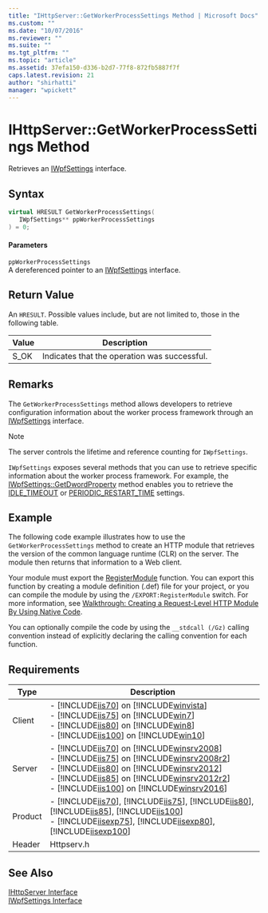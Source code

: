 ```yaml
---
title: "IHttpServer::GetWorkerProcessSettings Method | Microsoft Docs"
ms.custom: ""
ms.date: "10/07/2016"
ms.reviewer: ""
ms.suite: ""
ms.tgt_pltfrm: ""
ms.topic: "article"
ms.assetid: 37efa150-d336-b2d7-77f8-872fb5887f7f
caps.latest.revision: 21
author: "shirhatti"
manager: "wpickett"
---
```

# IHttpServer::GetWorkerProcessSettings Method
Retrieves an [IWpfSettings](../../../webdevelopment-reference\native-code-api\webdev-native-api-reference/iwpfsettings-interface.md) interface.  
  
## Syntax  
  
```cpp  
virtual HRESULT GetWorkerProcessSettings(  
   IWpfSettings** ppWorkerProcessSettings  
) = 0;  
```  
  
#### Parameters  
 `ppWorkerProcessSettings`  
 A dereferenced pointer to an [IWpfSettings](../../../webdevelopment-reference\native-code-api\webdev-native-api-reference/iwpfsettings-interface.md) interface.  
  
## Return Value  
 An `HRESULT`. Possible values include, but are not limited to, those in the following table.  
  
|Value|Description|  
|-----------|-----------------|  
|S_OK|Indicates that the operation was successful.|  
  
## Remarks  
 The `GetWorkerProcessSettings` method allows developers to retrieve configuration information about the worker process framework through an [IWpfSettings](../../../webdevelopment-reference\native-code-api\webdev-native-api-reference/iwpfsettings-interface.md) interface.  
  
> [!NOTE]
>  The server controls the lifetime and reference counting for `IWpfSettings`.  
  
 `IWpfSettings` exposes several methods that you can use to retrieve specific information about the worker process framework. For example, the [IWpfSettings::GetDwordProperty](../../../webdevelopment-reference\native-code-api\webdev-native-api-reference/iwpfsettings-getdwordproperty-method.md) method enables you to retrieve the [IDLE_TIMEOUT](../../../webdevelopment-reference\native-code-api\webdev-native-api-reference/wpf-settings-dword-enum-enumeration.md) or [PERIODIC_RESTART_TIME](../../../webdevelopment-reference\native-code-api\webdev-native-api-reference/wpf-settings-dword-enum-enumeration.md) settings.  
  
## Example  
 The following code example illustrates how to use the `GetWorkerProcessSettings` method to create an HTTP module that retrieves the version of the common language runtime (CLR) on the server. The module then returns that information to a Web client.  
  
<!-- TODO: review snippet reference  [!CODE [IHttpServerGetWorkerProcessSettings#1](IHttpServerGetWorkerProcessSettings#1)]  -->  
  
 Your module must export the [RegisterModule](../../../webdevelopment-reference\native-code-api\webdev-native-api-reference/pfn-registermodule-function.md) function. You can export this function by creating a module definition (.def) file for your project, or you can compile the module by using the `/EXPORT:RegisterModule` switch. For more information, see [Walkthrough: Creating a Request-Level HTTP Module By Using Native Code](../../../webdevelopment-reference\native-code-development-overview\native-code-dev-overview/walkthrough-creating-a-request-level-http-module-by-using-native-code.md).  
  
 You can optionally compile the code by using the `__stdcall (/Gz)` calling convention instead of explicitly declaring the calling convention for each function.  
  
## Requirements  
  
|Type|Description|  
|----------|-----------------|  
|Client|-   [!INCLUDE[iis70](../../../wmi-provider/includes/iis70-md.md)] on [!INCLUDE[winvista](../../../wmi-provider/includes/winvista-md.md)]<br />-   [!INCLUDE[iis75](../../../wmi-provider/includes/iis75-md.md)] on [!INCLUDE[win7](../../../wmi-provider/includes/win7-md.md)]<br />-   [!INCLUDE[iis80](../../../wmi-provider/includes/iis80-md.md)] on [!INCLUDE[win8](../../../wmi-provider/includes/win8-md.md)]<br />-   [!INCLUDE[iis100](../../../wmi-provider/includes/iis100-md.md)] on [!INCLUDE[win10](../../../wmi-provider/includes/win10-md.md)]|  
|Server|-   [!INCLUDE[iis70](../../../wmi-provider/includes/iis70-md.md)] on [!INCLUDE[winsrv2008](../../../wmi-provider/includes/winsrv2008-md.md)]<br />-   [!INCLUDE[iis75](../../../wmi-provider/includes/iis75-md.md)] on [!INCLUDE[winsrv2008r2](../../../wmi-provider/includes/winsrv2008r2-md.md)]<br />-   [!INCLUDE[iis80](../../../wmi-provider/includes/iis80-md.md)] on [!INCLUDE[winsrv2012](../../../wmi-provider/includes/winsrv2012-md.md)]<br />-   [!INCLUDE[iis85](../../../wmi-provider/includes/iis85-md.md)] on [!INCLUDE[winsrv2012r2](../../../wmi-provider/includes/winsrv2012r2-md.md)]<br />-   [!INCLUDE[iis100](../../../wmi-provider/includes/iis100-md.md)] on [!INCLUDE[winsrv2016](../../../wmi-provider/includes/winsrv2016-md.md)]|  
|Product|-   [!INCLUDE[iis70](../../../wmi-provider/includes/iis70-md.md)], [!INCLUDE[iis75](../../../wmi-provider/includes/iis75-md.md)], [!INCLUDE[iis80](../../../wmi-provider/includes/iis80-md.md)], [!INCLUDE[iis85](../../../wmi-provider/includes/iis85-md.md)], [!INCLUDE[iis100](../../../wmi-provider/includes/iis100-md.md)]<br />-   [!INCLUDE[iisexp75](../../../webdevelopment-reference\native-code-api\webdev-native-api-reference/includes/iisexp75-md.md)], [!INCLUDE[iisexp80](../../../webdevelopment-reference\native-code-api\webdev-native-api-reference/includes/iisexp80-md.md)], [!INCLUDE[iisexp100](../../../webdevelopment-reference\native-code-api\webdev-native-api-reference/includes/iisexp100-md.md)]|  
|Header|Httpserv.h|  
  
## See Also  
 [IHttpServer Interface](../../../webdevelopment-reference\native-code-api\webdev-native-api-reference/ihttpserver-interface.md)   
 [IWpfSettings Interface](../../../webdevelopment-reference\native-code-api\webdev-native-api-reference/iwpfsettings-interface.md)